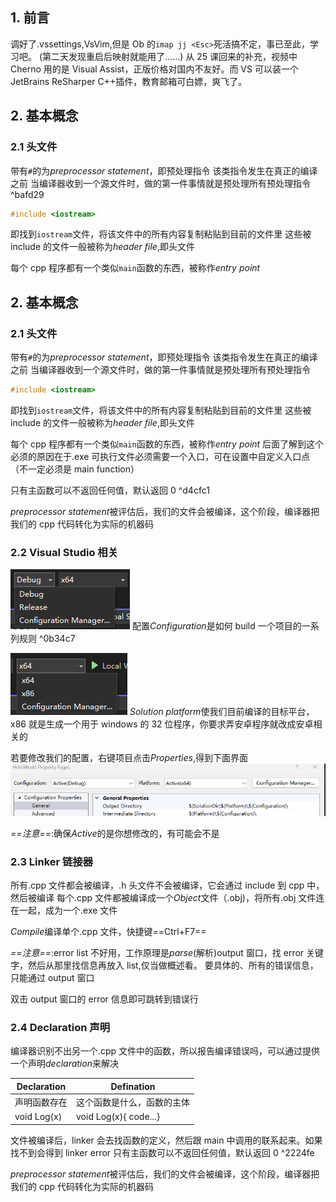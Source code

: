 ## 1. 前言

调好了.vssettings,VsVim,但是 Ob 的`imap jj <Esc>`死活搞不定，事已至此，学习吧。
(第二天发现重启后映射就能用了......)
从 25 课回来的补充，视频中 Cherno 用的是 Visual Assist，正版价格对国内不友好。而 VS 可以装一个 JetBrains ReSharper C++插件，教育邮箱可白嫖，爽飞了。

## 2. 基本概念

### 2.1 头文件

带有`#`的为*preprocessor statement*，即预处理指令
该类指令发生在真正的编译之前
当编译器收到一个源文件时，做的第一件事情就是预处理所有预处理指令 ^bafd29

```cpp
#include <iostream>
```

即找到`iostream`文件，将该文件中的所有内容复制粘贴到目前的文件里
这些被 include 的文件一般被称为*header file*,即头文件

每个 cpp 程序都有一个类似`main`函数的东西，被称作*entry point*

## 2. 基本概念

### 2.1 头文件

带有`#`的为*preprocessor statement*，即预处理指令
该类指令发生在真正的编译之前
当编译器收到一个源文件时，做的第一件事情就是预处理所有预处理指令

```cpp
#include <iostream>
```

即找到`iostream`文件，将该文件中的所有内容复制粘贴到目前的文件里
这些被 include 的文件一般被称为*header file*,即头文件

每个 cpp 程序都有一个类似`main`函数的东西，被称作*entry point*
后面了解到这个必须的原因在于.exe 可执行文件必须需要一个入口，可在设置中自定义入口点（不一定必须是 main function）

只有主函数可以不返回任何值，默认返回 0 ^d4cfc1

*preprocessor statement*被评估后，我们的文件会被编译，这个阶段，编译器把我们的 cpp 代码转化为实际的机器码

### 2.2 Visual Studio 相关

![](./storage%20bag/Pasted%20image%2020230621232703.png)
配置*Configuration*是如何 build 一个项目的一系列规则 ^0b34c7

![](./storage%20bag/Pasted%20image%2020230621232713.png)
*Solution platform*使我们目前编译的目标平台，x86 就是生成一个用于 windows 的 32 位程序，你要求弄安卓程序就改成安卓相关的

若要修改我们的配置，右键项目点击*Properties*,得到下面界面
![](./storage%20bag/Pasted%20image%2020230621233202.png)

_==注意==_:确保*Active*的是你想修改的，有可能会不是

### 2.3 Linker 链接器

所有.cpp 文件都会被编译，.h 头文件不会被编译，它会通过 include 到 cpp 中，然后被编译
每个.cpp 文件都被编译成一个*Object*文件（.obj)，将所有.obj 文件连在一起，成为一个.exe 文件

*Compile*编译单个.cpp 文件，快捷键==Ctrl+F7==

_==注意==_:error list 不好用，工作原理是*parse*(解析)output 窗口，找 error 关键字，然后从那里找信息再放入 list,仅当做概述看。
要具体的、所有的错误信息，只能通过 output 窗口

双击 output 窗口的 error 信息即可跳转到错误行

### 2.4 Declaration 声明

编译器识别不出另一个.cpp 文件中的函数，所以报告编译错误吗，可以通过提供一个声明*declaration*来解决

| Declaration  | Defination                 |
| ------------ | -------------------------- |
| 声明函数存在 | 这个函数是什么，函数的主体 |
| void Log(x)  | void Log(x){ code...}      |

文件被编译后，linker 会去找函数的定义，然后跟 main 中调用的联系起来。如果找不到会得到 linker error
只有主函数可以不返回任何值，默认返回 0 ^2224fe

*preprocessor statement*被评估后，我们的文件会被编译，这个阶段，编译器把我们的 cpp 代码转化为实际的机器码
